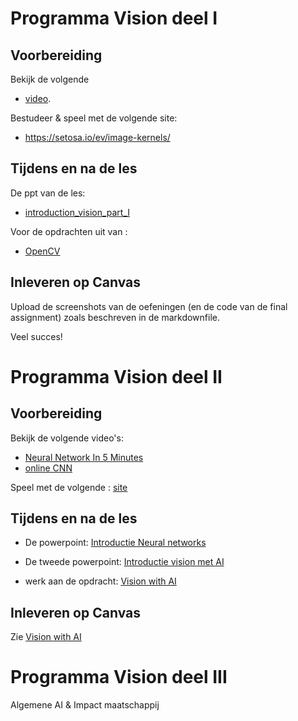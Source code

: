 # Programma Vision deel I

## Voorbereiding
Bekijk de volgende
- [video](https://www.youtube.com/watch?v=dvh1tvb3WGU).  

Bestudeer & speel met de volgende site:  
- https://setosa.io/ev/image-kernels/

## Tijdens en na de les

De ppt van de les:
-  [introduction_vision_part_I](./files/Introduction_vision_part_I.pptx)

Voor de opdrachten uit van :
-  [OpenCV](./OpenCV.md)

## Inleveren op Canvas

Upload de screenshots van de oefeningen (en de code van de final assignment) zoals beschreven in de markdownfile. 

Veel succes!

# Programma Vision deel II

## Voorbereiding
Bekijk de volgende video's:  
- [Neural Network In 5 Minutes](https://youtu.be/bfmFfD2RIcg?si=_PIV4FIMy-iNXb0s)
- [online CNN](https://www.youtube.com/watch?v=ae0futmdkOI)

Speel met de volgende : [site](https://adamharley.com/nn_vis/cnn/3d.html)


## Tijdens en na de les

- De powerpoint: [Introductie Neural networks](./files/Neural_Networks_introduction.pptx)
- De tweede powerpoint: [Introductie vision met AI](./files/Introduction_vision_part_II.pptx)

- werk aan de opdracht: [Vision with AI](./Vision_with_ai.md)

## Inleveren op Canvas
Zie [Vision with AI](./Vision_with_ai.md)


# Programma Vision deel III

Algemene AI & Impact maatschappij
